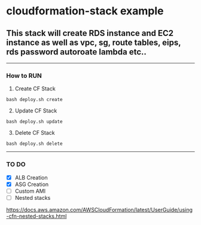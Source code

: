 # cloudformation-stack example
## This stack will create RDS instance and EC2 instance as well as vpc, sg, route tables, eips, rds password autoroate lambda etc..

---


### How to RUN

1. Create CF Stack

```bash deploy.sh create```

2. Update CF Stack

```bash deploy.sh update```

3. Delete CF Stack

```bash deploy.sh delete```

---
### TO DO

- [x] ALB Creation
- [x] ASG Creation
- [ ] Custom AMI
- [ ] Nested stacks

https://docs.aws.amazon.com/AWSCloudFormation/latest/UserGuide/using-cfn-nested-stacks.html